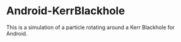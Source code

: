 Android-KerrBlackhole
=====================

This is a simulation of a particle rotating around a Kerr Blackhole for Android.
